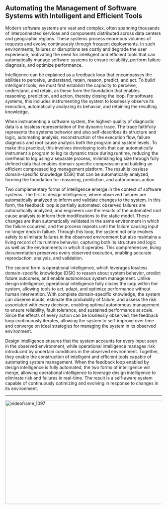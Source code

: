 Automating the Management of Software Systems with Intelligent and Efficient Tools
----- 
Modern software systems are vast and complex, often spanning thousands of interconnected services and components distributed across data centers and geographic regions. These systems process enormous volumes of requests and evolve continuously through frequent deployments. In such environments, failures or disruptions are costly and degrade the user experience, motivating the need for intelligent and efficient tools that can automatically manage software systems to ensure reliability, perform failure diagnosis, and optimize performance.

Intelligence can be explained as a feedback loop that encompasses the abilities to perceive, understand, retain, reason, predict, and act. To build intelligent tools, we must first establish the capacity to perceive, understand, and retain, as these form the foundation that enables reasoning, prediction, and action, thereby closing the loop. For software systems, this includes instrumenting the system to losslessly observe its execution, automatically analyzing its behavior, and retaining the resulting knowledge.

When instrumenting a software system, the highest-quality of diagnostic data is a lossless representation of the dynamic trace. The trace faithfully represents the systems behavior and also self-describes its structure and logic, automating analysis, reconstruction of the execution flow, failure diagnosis and root cause analysis both the program and system levels. To make this practical, this involves developing tools that can automatically instrument a program to log its dynamic trace during runtime, reducing the overhead to log using a separate process, minimizing log size through fully defined data that enables domain-specific compression and building an efficient compressed log management platform. The result is lossless domain-specific knowledge (DSK) that can be automatically analyzed, forming the foundation for reasoning, prediction, and autonomous action.

Two complementary forms of intelligence emerge in the context of software systems. The first is design intelligence, where observed failures are automatically analyzed to inform and validate changes to the system. In this form, the feedback loop is partially automated: observed failures are automatically analyzed, and engineers use the results of the automated root cause analysis to inform their modifications to the static model. These changes are then automatically validated in the same environment in which the failure occurred, and the process repeats until the failure causing input no longer ends in failure. Through this loop, the system not only evolves safely to eliminate failures in the observed environment but also maintains a living record of its runtime behavior, capturing both its structure and logic as well as the environments in which it operates. This comprehensive, living documentation preserves every observed execution, enabling accurate reproduction, analysis, and validation. 

The second form is operational intelligence, which leverages lossless domain-specific knowledge (DSK) to reason about system behavior, predict future outcomes, and enable autonomous system management. Unlike design intelligence, operational intelligence fully closes the loop within the system, allowing tools to act, adapt, and optimize performance without human intervention. With complete domain-specific knowledge, the system can observe inputs, estimate the probability of failure, and assess the risk associated with every decision, enabling optimal autonomous management to ensure reliability, fault tolerance, and sustained performance at scale. Since the effects of every action can be losslessly observed, the feedback loop continuously iterates, allowing the system to self-improve over time and converge on ideal strategies for managing the system in its observed environment.
 
Design intelligence ensures that the system accounts for every input seen in the observed environment, while operational intelligence manages risk introduced by uncertain conditions in the observed environment. Together, they enable the construction of intelligent and efficient tools capable of automating system management. When the feedback loop enabled by design intelligence is fully automated, the two forms of intelligence will merge, allowing operational intelligence to leverage design intelligence to eliminate risk and failures in real-time. The result is a self-aware system capable of continuously optimizing and evolving in response to changes in its environment.

---------------

<img width="802" height="334" alt="videoframe_1097" src="https://github.com/user-attachments/assets/1354af30-2e0e-48a0-a03d-a79634c4e5fa" />

<!--
**vishalpalaniappan/vishalpalaniappan** is a ✨ _special_ ✨ repository because its `README.md` (this file) appears on your GitHub profile.


Here are some ideas to get you started:

- 🔭 I’m currently working on ...
- 🌱 I’m currently learning ...
- 👯 I’m looking to collaborate on ...
- 🤔 I’m looking for help with ...
- 💬 Ask me about ...
- 📫 How to reach me: ...
- 😄 Pronouns: ...
- ⚡ Fun fact: ...
-->
